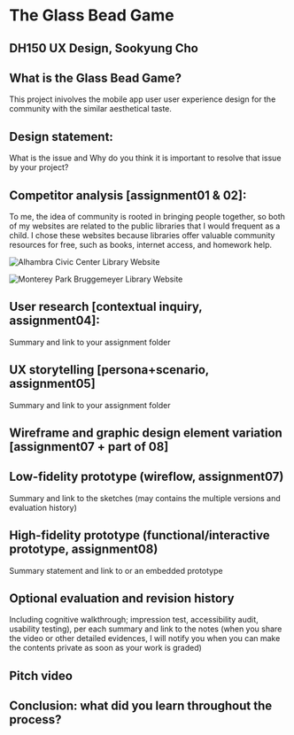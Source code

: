 # The Glass Bead Game 
## DH150 UX Design, Sookyung Cho

## What is the Glass Bead Game?
This project inivolves the mobile app user user experience design for the community with the similar aesthetical taste. 

## Design statement: 
What is the issue and Why do you think it is important to resolve that issue by your project? 

## Competitor analysis [assignment01 & 02]:
To me, the idea of community is rooted in bringing people together, so both of my websites are related to the public libraries that I would frequent as a child. I chose these websites because libraries offer valuable community resources for free, such as books, internet access, and homework help. 

![Alhambra Civic Center Library Website](https://user-images.githubusercontent.com/52383057/72326705-8ab57a00-3664-11ea-8d13-47fa10ae4836.png)

![Monterey Park Bruggemeyer Library Website](https://user-images.githubusercontent.com/52383057/72327028-25ae5400-3665-11ea-9d98-08e07e860cba.png)


## User research [contextual inquiry, assignment04]:
Summary and link to your assignment folder

## UX storytelling [persona+scenario, assignment05]
Summary and link to your assignment folder

## Wireframe and graphic design element variation [assignment07 + part of 08]


## Low-fidelity prototype (wireflow, assignment07)
Summary and link to the sketches (may contains the multiple versions and evaluation history)


## High-fidelity prototype (functional/interactive prototype, assignment08)
Summary statement and link to or an embedded prototype

## Optional evaluation and revision history 
Including cognitive walkthrough; impression test, accessibility audit, usability testing), per each summary and link to the notes (when you share the video or other detailed evidences, I will notify you when you can make the contents private as soon as your work is graded)


## Pitch video 

## Conclusion: what did you learn throughout the process?
